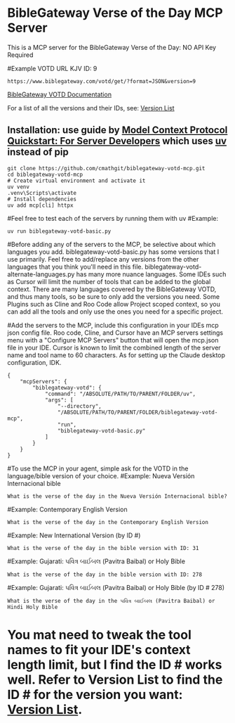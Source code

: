 # BibleGateway Verse of the Day MCP Server

This is a MCP server for the BibleGateway Verse of the Day: NO API Key Required

#Example VOTD URL KJV ID: 9
```
https://www.biblegateway.com/votd/get/?format=JSON&version=9
```

[BibleGateway VOTD Documentation](https://www.biblegateway.com/share/#versehtml)

For a list of all the versions and their IDs, see:
[Version List](https://www.biblegateway.com/usage/linking/versionslist/)

## Installation: use guide by [Model Context Protocol Quickstart: For Server Developers](https://modelcontextprotocol.io/quickstart/server) which uses [uv](https://docs.astral.sh/uv/getting-started/installation/) instead of pip
```
git clone https://github.com/cmathgit/biblegateway-votd-mcp.git
cd biblegateway-votd-mcp
# Create virtual environment and activate it
uv venv
.venv\Scripts\activate
# Install dependencies
uv add mcp[cli] httpx
```
#Feel free to test each of the servers by running them with uv
#Example:
```
uv run biblegateway-votd-basic.py
```

#Before adding any of the servers to the MCP, be selective about which languages you add. biblegateway-votd-basic.py has some versions that I use primarily. Feel free to add/replace any versions from the other languages that you think you'll need in this file. biblegateway-votd-alternate-languages.py has many more nuance languages. Some IDEs such as Cursor will limit the number of tools that can be added to the global context. There are many languages covered by the BibleGateway VOTD, and thus many tools, so be sure to only add the versions you need. Some Plugins such as Cline and Roo Code allow Project scoped context, so you can add all the tools and only use the ones you need for a specific project.

#Add the servers to the MCP, include this configuration in your IDEs mcp json config file. Roo code, Cline, and Cursor have an MCP servers settings menu with a "Configure MCP Servers" button that will open the mcp.json file in your IDE. Cursor is known to limit the combined length of the server name and tool name to 60 characters. As for setting up the Claude desktop configuration, IDK.
```
{
    "mcpServers": {
        "biblegateway-votd": {
            "command": "/ABSOLUTE/PATH/TO/PARENT/FOLDER/uv",
            "args": [
                "--directory",
                "/ABSOLUTE/PATH/TO/PARENT/FOLDER/biblegateway-votd-mcp",
                "run",
                "biblegateway-votd-basic.py"
            ]
        }
    }
}
```

#To use the MCP in your agent, simple ask for the VOTD in the language/bible version of your choice.
#Example: Nueva Versión Internacional bible
```
What is the verse of the day in the Nueva Versión Internacional bible?
```
#Example: Contemporary English Version
```
What is the verse of the day in the Contemporary English Version
```
#Example: New International Version (by ID #)
```
What is the verse of the day in the bible version with ID: 31
```
#Example: Gujarati: પવિત્ર બાઈબલ (Pavitra Baibal) or Holy Bible 
```
What is the verse of the day in the bible version with ID: 278
```
#Example: Gujarati: પવિત્ર બાઈબલ (Pavitra Baibal) or Holy Bible (by ID # 278)
```
What is the verse of the day in the પવિત્ર બાઈબલ (Pavitra Baibal) or Hindi Holy Bible
```

# You mat need to tweak the tool names to fit your IDE's context length limit, but I find the ID # works well. Refer to Version List to find the ID # for the version you want: [Version List](https://www.biblegateway.com/usage/linking/versionslist/).

